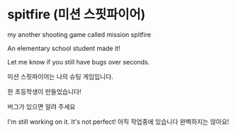 # spitfire  (미션 스핏파이어)
my another shooting game called mission spitfire

An elementary school student made it!

Let me know if you still have bugs over seconds.

미션 스핏파이어는 나의 슈팅 게임입니다.

한 초등학생이 만들었습니다!

버그가 있으면 알려 주세요


I'm still working on it. It's not perfect!
아직 작업중에 있습니다 완벽하지는 않아요!
